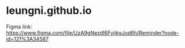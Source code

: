 # leungni.github.io
Figma link: https://www.figma.com/file/UzA9gNezdI6FyijkgJod6h/Reminder?node-id=121%3A34587
